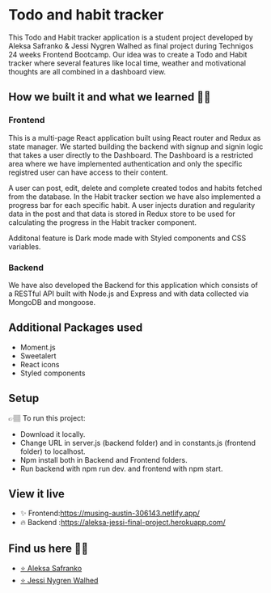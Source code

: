 # Todo and habit tracker

This Todo and Habit tracker application is a student project developed by Aleksa Safranko & Jessi Nygren Walhed as final project during Technigos 24 weeks Frontend Bootcamp.
Our idea was to create a Todo and Habit tracker where several features like local time, weather and motivational thoughts are all combined in a dashboard view.

## How we built it and what we learned 👩‍💻

### Frontend

This is a multi-page React application built using React router and Redux as state manager. We started building the backend with signup and signin logic that takes a user directly to the Dashboard. The Dashboard is a restricted area where we have implemented authentication and only the specific registred user can have access to their content.

A user can post, edit, delete and complete created todos and habits fetched from the database. In the Habit tracker section we have also implemented a progress bar for each specific habit. A user injects duration and regularity data in the post and that data is stored in Redux store to be used for calculating the progress in the Habit tracker component.

Additonal feature is Dark mode made with Styled components and CSS variables.

### Backend

We have also developed the Backend for this application which consists of a RESTful API built with Node.js and Express and with data collected via MongoDB and mongoose.


## Additional Packages used

- Moment.js
- Sweetalert
- React icons
- Styled components


## Setup

👉🏽 To run this project:
- Download it locally.
- Change URL in server.js (backend folder) and in constants.js (frontend folder) to localhost. 
- Npm install both in Backend and Frontend folders. 
- Run backend with npm run dev. and frontend with npm start.


## View it live

- ✨ Frontend:https://musing-austin-306143.netlify.app/
- 🔥 Backend :https://aleksa-jessi-final-project.herokuapp.com/


## Find us here 👯‍♀️

- <a href="https://a1eksa-portfoliotechnigo.netlify.app/">⭐️ Aleksa Safranko </a> 
- <a href="https://github.com/hemmahosjessi">⭐️ Jessi Nygren Walhed</a>
